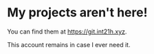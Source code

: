 # My projects aren't here!

You can find them at <https://git.int21h.xyz>.

This account remains in case I ever need it.
